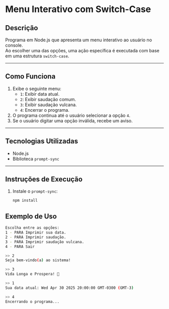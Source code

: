 # Menu Interativo com Switch-Case

## Descrição

Programa em Node.js que apresenta um menu interativo ao usuário no console.  
Ao escolher uma das opções, uma ação específica é executada com base em uma estrutura `switch-case`.

---

## Como Funciona

1. Exibe o seguinte menu:
   - `1`: Exibir data atual.
   - `2`: Exibir saudação comum.
   - `3`: Exibir saudação vulcana.
   - `4`: Encerrar o programa.
2. O programa continua até o usuário selecionar a opção `4`.
3. Se o usuário digitar uma opção inválida, recebe um aviso.

---

## Tecnologias Utilizadas

- Node.js
- Biblioteca `prompt-sync`

---

## Instruções de Execução

1. Instale o `prompt-sync`:
   ```bash
   npm install
   ```

## Exemplo de Uso

```bash
Escolha entre as opções:
1 - PARA Imprimir sua data.
2 - PARA Imprimir saudação.
3 - PARA Imprimir saudação vulcana.
4 - PARA Sair

>> 2
Seja bem-vindo(a) ao sistema!

>> 3
Vida Longa e Prospera! 🖖

>> 1
Sua data atual: Wed Apr 30 2025 20:00:00 GMT-0300 (GMT-3)

>> 4
Encerrando o programa...

```
